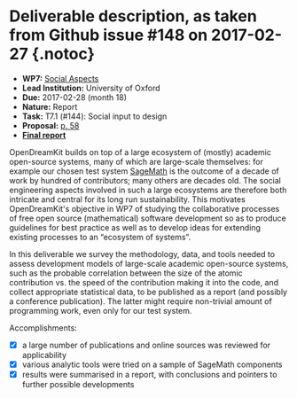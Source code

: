 # Deliverable description, as taken from Github issue #148 on 2017-02-27 {.notoc}
- **WP7:** [Social Aspects](https://github.com/OpenDreamKit/OpenDreamKit/tree/master/WP7)
- **Lead Institution:** University of Oxford
- **Due:** 2017-02-28 (month 18)
- **Nature:** Report
- **Task:** T7.1 (#144): Social input to design
- **Proposal:** [p. 58](https://github.com/OpenDreamKit/OpenDreamKit/raw/master/Proposal/proposal-www.pdf) 
- **[Final report](https://github.com/OpenDreamKit/OpenDreamKit/raw/master/WP7/D7.1/report-final.pdf)**

OpenDreamKit builds on top of a large ecosystem of (mostly) academic open-source systems, many of which are large-scale themselves: for example our chosen test system [SageMath](http://sagemath.org) is the outcome of a decade of work by hundred of contributors; many others are decades old. The social engineering aspects involved in such a large ecosystems are therefore both intricate and central for its long run sustainability. This motivates OpenDreamKit's objective in WP7 of studying the collaborative processes of free open source (mathematical) software development so as to produce guidelines for best practice as well as to develop ideas for extending existing processes to an “ecosystem of systems”.

In this deliverable we survey the methodology, data, and tools needed to assess development models of large-scale academic open-source systems, such as the probable correlation between the size of the atomic contribution vs. the speed of the contribution making it into the code, and collect appropriate statistical data, to be published as a report (and possibly a conference publication). The latter might require non-trivial amount of programming work, even only for our test system.

Accomplishments:

- [x] a large number of publications and online sources was reviewed for applicability
- [x] various analytic tools were tried on a sample of SageMath components
- [x] results were summarised in a report, with conclusions and pointers to further possible developments
